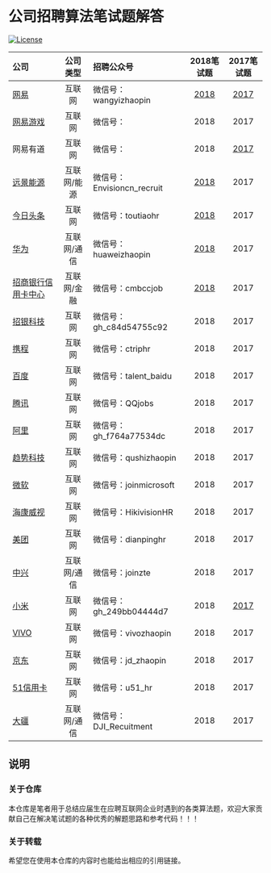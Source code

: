 # 公司招聘算法笔试题解答

<a href="https://github.com/LyricYang/Internet-Recruiting-Algorithm-Problems/blob/master/LICENSE"><img src="https://img.shields.io/npm/l/dayjs.svg?style=flat-square" alt="License"></a>

|公司|公司类型|招聘公众号|2018笔试题|2017笔试题|
|:---|:----:|:----|:---:|:---:|
|[网易](http://campus.163.com/#/home)|互联网|微信号：wangyizhaopin|[2018](https://github.com/LyricYang/Internet-Recruiting-Algorithm-Problems/blob/master/NETEASE/Problem%20Description%202018.md)|[2017](https://github.com/LyricYang/Internet-Recruiting-Algorithm-Problems/blob/master/NETEASE/Problem%20Description%202017.md)|
|[网易游戏](http://game.campus.163.com/index.html)|互联网|微信号：|2018|2017|
|网易有道|互联网|微信号：|2018|[2017](https://github.com/LyricYang/Internet-Recruiting-Algorithm-Problems/blob/master/YOUDAO/Problem%20Description%202017.md)|
|[远景能源](https://recruit.envisioncn.com/)|互联网/能源|微信号：Envisioncn_recruit|[2018](https://github.com/LyricYang/Internet-Recruiting-Algorithm-Problems/blob/master/ENVISION/Problem%20Description%202018.md)|2017|
|[今日头条](https://job.toutiao.com/campus/position)|互联网|微信号：toutiaohr|[2018](https://github.com/LyricYang/Internet-Recruiting-Algorithm-Problems/blob/master/TOUTIAO/Problem%20Description%202018.md)|2017|
|[华为](http://career.huawei.com/reccampportal/campus4_index.html#campus4/pages/home/freshGraduate.html?type=2&faqtype=1)|互联网/通信|微信号：huaweizhaopin|[2018](https://github.com/LyricYang/Internet-Recruiting-Algorithm-Problems/blob/master/HUAWEI/Problem%20Description%202018.md)|2017|
|[招商银行信用卡中心](http://cmbcc.zhiye.com/campus)|互联网/金融|微信号：cmbccjob|[2018](https://github.com/LyricYang/Internet-Recruiting-Algorithm-Problems/blob/master/MERCHANTSBANK/Problem%20Description%202018.md)|2017|
|[招银科技](https://cmbnt.cmbchina.com/bulletin/cmbnt2018/index.html)|互联网|微信号：gh_c84d54755c92|2018|2017|
|[携程](http://campus.ctrip.com/)|互联网|微信号：ctriphr|2018|2017|
|[百度](https://talent.baidu.com/external/baidu/campus.html#/campus)|互联网|微信号：talent_baidu|2018|2017|
|[腾讯](https://join.qq.com/index.php)|互联网|微信号：QQjobs|2018|2017|
|[阿里](https://campus.alibaba.com/index.htm)|互联网|微信号：gh_f764a77534dc|2018|2017|
|[趋势科技](http://campus.51job.com/trendmicro2018/job.html)|互联网|微信号：qushizhaopin|2018|2017|
|[微软](http://www.joinms.com/cn_c/index.html)|互联网|微信号：joinmicrosoft|2018|2017|
|[海康威视](http://campus.hikvision.com/home)|互联网|微信号：HikivisionHR|2018|2017|
|[美团](https://campus.meituan.com/#/)|互联网|微信号：dianpinghr|2018|2017|
|[中兴](http://job.zte.com.cn/)|互联网/通信|微信号：joinzte|2018|2017|
|[小米](http://hr.xiaomi.com/campus/process)|互联网|微信号：gh_249bb04444d7|2018|[2017](https://github.com/LyricYang/Internet-Recruiting-Algorithm-Problems/blob/master/MI/Problem%20Description%202017.md)|
|[VIVO](http://hr.vivo.com/wt/vivo/web/index/CompvivoPagerecruit_School)|互联网|微信号：vivozhaopin|2018|2017|
|[京东](http://campus.jd.com/home)|互联网|微信号：jd_zhaopin|2018|2017|
|[51信用卡](http://job.u51.com/Campus/)|互联网|微信号：u51_hr|2018|2017|
|[大疆](https://we.dji.com/zh-CN/)|互联网/通信|微信号：DJI_Recuitment|2018|2017|

## 说明

### 关于仓库

本仓库是笔者用于总结应届生在应聘互联网企业时遇到的各类算法题，欢迎大家贡献自己在解决笔试题的各种优秀的解题思路和参考代码！！！

### 关于转载

希望您在使用本仓库的内容时也能给出相应的引用链接。
